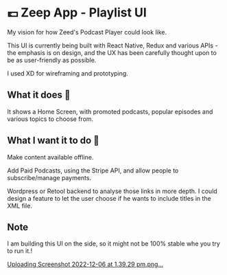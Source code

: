 # 💷 Zeep App - Playlist UI

My vision for how Zeed's Podcast Player could look like.

This UI is currently being built with React Native, Redux and various APIs - the emphasis is on design, and the UX has been carefully thought upon to be as user-friendly as possible.

I used XD for wireframing and prototyping. 

## What it does 🤔

It shows a Home Screen, with promoted podcasts, popular episodes and various topics to choose from. 

## What I want it to do 🌈

Make content available offline.

Add Paid Podcasts, using the Stripe API, and allow people to subscribe/manage payments.

Wordpress or Retool backend to analyse those links in more depth. I could design a feature to let the user choose if he wants to include titles in the XML file. 

## Note

I am building this UI on the side, so it might not be 100% stable whe you try to run it.!

[Uploading Screenshot 2022-12-06 at 1.39.29 pm.png…]()
